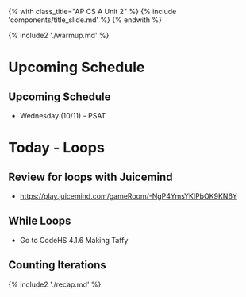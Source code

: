 {% with class_title="AP CS A Unit 2" %}
{% include 'components/title_slide.md' %}
{% endwith %}

{% include2 './warmup.md' %}


# Upcoming Schedule


## Upcoming Schedule
* Wednesday (10/11) - PSAT


# Today - Loops

## Review for loops with Juicemind
* https://play.juicemind.com/gameRoom/-NgP4YmsYKlPbOK9KN6Y


## While Loops
* Go to CodeHS 4.1.6 Making Taffy

## Counting Iterations








{% include2 './recap.md' %}

